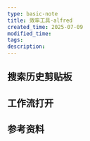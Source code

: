 ```yaml
---
type: basic-note
title: 效率工具-alfred
created_time: 2025-07-09
modified_time: 
tags:
description:
---
```


## 搜索历史剪贴板

## 工作流打开

## 参考资料
